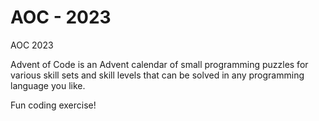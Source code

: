 # AOC - 2023
AOC 2023

Advent of Code is an Advent calendar of small programming puzzles for various skill sets and skill levels that can be solved in any programming language you like.

Fun coding exercise! 
